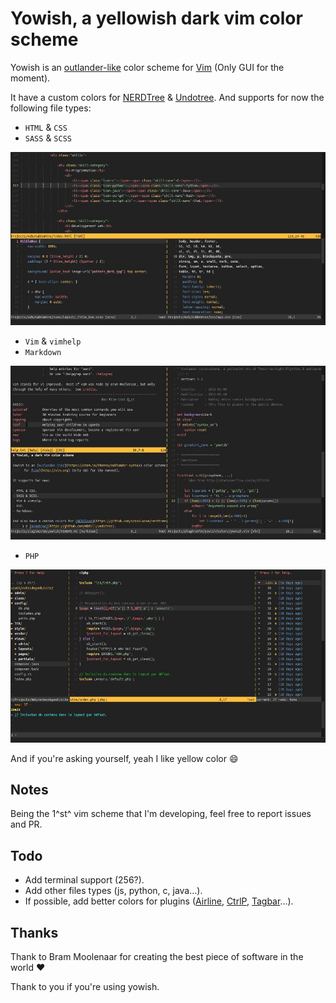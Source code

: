 # Yowish, a yellowish dark vim color scheme

Yowish is an [outlander-like](https://atom.io/themes/outlander-syntax) color scheme for [Vim](http://vim.org) (Only GUI for the moment).

It have a custom colors for [NERDTree](https://github.com/scrooloose/nerdtree) & [Undotree](https://github.com/mbbill/undotree).
And supports for now the following file types:

- `HTML` & `CSS`
- `SASS` & `SCSS`

![HTML, CSS & SCSS](.img/html-css-scss.jpg)

- `Vim` & `vimhelp`
- `Markdown`

![Vim, vimhelp & markdown](.img/vim-vimhelp-markdown.jpg)

- `PHP`

![Php, NERDtree & Undotree plugins](.img/php-nerdtree-undotree.jpg)

And if you're asking yourself, yeah I like yellow color :smile:

## Notes

Being the 1^st^ vim scheme that I'm developing, feel free to report issues and PR.

## Todo

- Add terminal support (256?).
- Add other files types (js, python, c, java...).
- If possible, add better colors for plugins ([Airline](https://github.com/bling/vim-airline), [CtrlP](https://github.com/ctrlpvim/ctrlp.vim), [Tagbar](https://github.com/majutsushi/tagbar)...).

## Thanks

Thank to Bram Moolenaar for creating the best piece of software in the world :heart:

Thank to you if you're using yowish.
